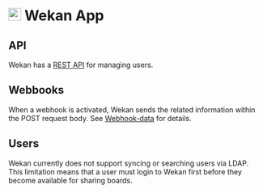 # <img src="/documentation/img/wekan-logo.png" width="25px"> Wekan App

## API

Wekan has a [REST API](https://github.com/wekan/wekan/wiki/REST-API) for
managing users.

## Webbooks

When a webhook is activated, Wekan sends the related information within the POST request body.
See [Webhook-data](https://github.com/wekan/wekan/wiki/Webhook-data) for details.

## Users

Wekan currently does not support syncing or searching users via LDAP. This limitation means
that a user must login to Wekan first before they become available for sharing
boards.

